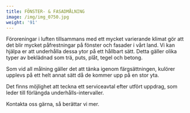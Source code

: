 ```yaml
---
title: FÖNSTER- & FASADMÅLNING
image: /img/img_0750.jpg
weight: '91'
---
```

Föroreningar i luften tillsammans med ett mycket varierande klimat gör att det blir mycket påfrestningar på fönster och fasader i vårt land. Vi kan hjälpa er att underhålla dessa ytor på ett hållbart sätt. Detta gäller olika typer av beklädnad som trä, puts, plåt, tegel och betong.

Som vid all målning gäller det att tänka igenom färgsättningen, kulörer upplevs på ett helt annat sätt då de kommer upp på en stor yta. 

Det finns möjlighet att teckna ett serviceavtal efter utfört uppdrag, som leder till förlängda underhålls-intervaller.

Kontakta oss gärna, så berättar vi mer.
